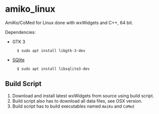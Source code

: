 # amiko_linux
AmiKo/CoMed for Linux done with wxWidgets and C++, 64 bit.

Dependencies:

- GTK 3

        $ sudo apt install libgtk-3-dev

- [SQlite](https://www.sqlite.org/)

        $ sudo apt install libsqlite3-dev

## Build Script
1. Download and install latest wxWidgets from source using build script.
2. Build script also has to download all data files, see OSX version.
3. Build script has to build executables named `AmiKo` and `CoMed`
